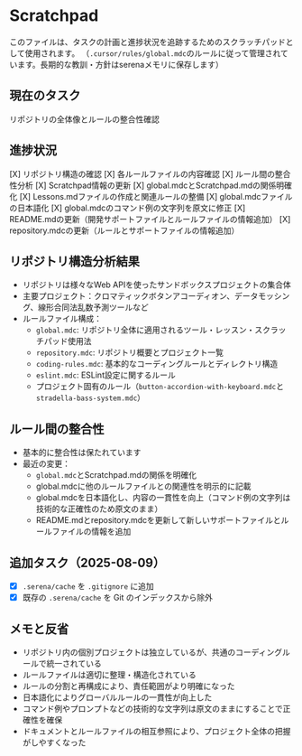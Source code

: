 # Scratchpad

このファイルは、タスクの計画と進捗状況を追跡するためのスクラッチパッドとして使用されます。
（`.cursor/rules/global.mdc`のルールに従って管理されています。長期的な教訓・方針はserenaメモリに保存します）

## 現在のタスク

リポジトリの全体像とルールの整合性確認

## 進捗状況

[X] リポジトリ構造の確認
[X] 各ルールファイルの内容確認
[X] ルール間の整合性分析
[X] Scratchpad情報の更新
[X] global.mdcとScratchpad.mdの関係明確化
[X] Lessons.mdファイルの作成と関連ルールの整備
[X] global.mdcファイルの日本語化
[X] global.mdcのコマンド例の文字列を原文に修正
[X] README.mdの更新（開発サポートファイルとルールファイルの情報追加）
[X] repository.mdcの更新（ルールとサポートファイルの情報追加）

## リポジトリ構造分析結果

- リポジトリは様々なWeb APIを使ったサンドボックスプロジェクトの集合体
- 主要プロジェクト：クロマティックボタンアコーディオン、データモッシング、線形合同法乱数予測ツールなど
- ルールファイル構成：
  - `global.mdc`: リポジトリ全体に適用されるツール・レッスン・スクラッチパッド使用法
  - `repository.mdc`: リポジトリ概要とプロジェクト一覧
  - `coding-rules.mdc`: 基本的なコーディングルールとディレクトリ構造
  - `eslint.mdc`: ESLint設定に関するルール
  - プロジェクト固有のルール（`button-accordion-with-keyboard.mdc`と`stradella-bass-system.mdc`）

## ルール間の整合性

- 基本的に整合性は保たれています
- 最近の変更：
  - `global.mdc`とScratchpad.mdの関係を明確化
  - global.mdcに他のルールファイルとの関連性を明示的に記載
  - global.mdcを日本語化し、内容の一貫性を向上（コマンド例の文字列は技術的な正確性のため原文のまま）
  - README.mdとrepository.mdcを更新して新しいサポートファイルとルールファイルの情報を追加

## 追加タスク（2025-08-09）

- [X] `.serena/cache` を `.gitignore` に追加
- [X] 既存の `.serena/cache` を Git のインデックスから除外

## メモと反省

- リポジトリ内の個別プロジェクトは独立しているが、共通のコーディングルールで統一されている
- ルールファイルは適切に整理・構造化されている
- ルールの分割と再構成により、責任範囲がより明確になった
- 日本語化によりグローバルルールの一貫性が向上した
- コマンド例やプロンプトなどの技術的な文字列は原文のままにすることで正確性を確保
- ドキュメントとルールファイルの相互参照により、プロジェクト全体の把握がしやすくなった

